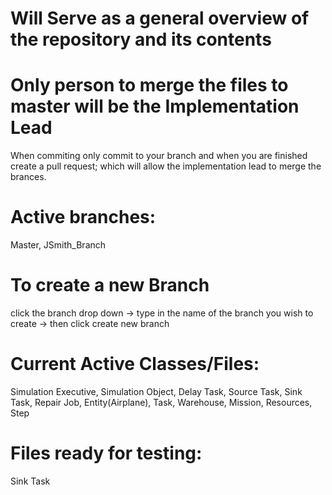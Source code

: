 # Will Serve as a general overview of the repository and its contents
# Only person to merge the files to master will be the Implementation Lead
When commiting only commit to your branch and when you are finished create a pull request; which will allow the implementation lead to merge the brances.
# Active branches: 
Master, JSmith_Branch
# To create a new Branch
click the branch drop down -> type in the name of the branch you wish to create -> then click create new branch
# Current Active Classes/Files:
Simulation Executive, Simulation Object, Delay Task, Source Task, Sink Task, Repair Job, Entity(Airplane),
Task, Warehouse, Mission, Resources, Step
# Files ready for testing:
Sink Task
